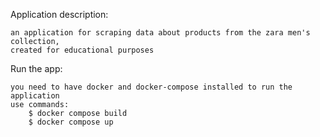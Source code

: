 Application description:

    an application for scraping data about products from the zara men's collection, 
    created for educational purposes

Run the app:

    you need to have docker and docker-compose installed to run the application
    use commands:
        $ docker compose build
        $ docker compose up




